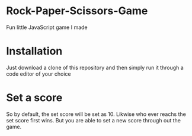 # Rock-Paper-Scissors-Game
Fun little JavaScript game I made
# Installation
Just download a clone of this repository and then simply run it through a code editor of your choice
# Set a score
So by default, the set score will be set as 10. Likwise who ever reachs the set score first wins. But you are able to set a new score through out the game.
